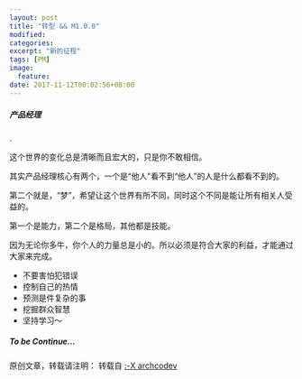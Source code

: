 ```yaml
---
layout: post
title: "转型 && M1.0.0"
modified:
categories: 
excerpt: "新的征程"
tags: [PM]
image:
  feature:
date: 2017-11-12T00:02:56+08:00
---
```

##### 产品经理
 .


这个世界的变化总是清晰而且宏大的，只是你不敢相信。 


其实产品经理核心有两个，一个是“他人"看不到“他人”的人是什么都看不到的。 


第二个就是，“梦”，希望让这个世界有所不同，同时这个不同是能让所有相关人受益的。 


第一个是能力，第二个是格局，其他都是技能。 


因为无论你多牛，你个人的力量总是小的。所以必须是符合大家的利益，才能通过大家来完成。 


* 不要害怕犯错误
* 控制自己的热情
* 预测是件复杂的事
* 挖掘群众智慧
* 坚持学习～

##### To be Continue…

原创文章，转载请注明： 转载自 <a href="http://archcodev.com">:-X archcodev</a>